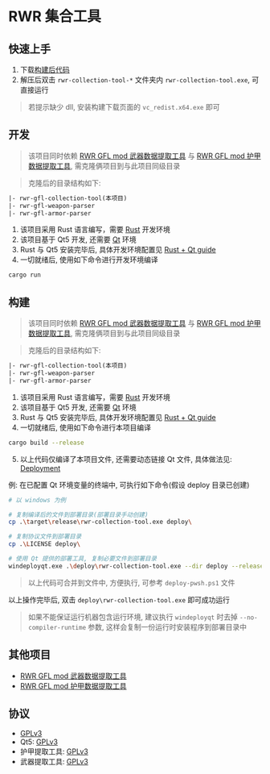# RWR 集合工具

## 快速上手

1. 下载[构建后代码](https://github.com/Kreedzt/rwr-gfl-collection-tool/releases)
2. 解压后双击 `rwr-collection-tool-*` 文件夹内 `rwr-collection-tool.exe`, 可直接运行

> 若提示缺少 dll, 安装构建下载页面的 `vc_redist.x64.exe` 即可


## 开发

> 该项目同时依赖 [RWR GFL mod 武器数据提取工具](https://github.com/Kreedzt/rwr-gfl-weapon-parser) 与 [RWR GFL mod 护甲数据提取工具](https://github.com/Kreedzt/rwr-gfl-armor-parser), 需克隆俩项目到与此项目同级目录

> 克隆后的目录结构如下:

``` txt
|- rwr-gfl-collection-tool(本项目)
|- rwr-gfl-weapon-parser
|- rwr-gfl-armor-parser
```

1. 该项目采用 Rust 语言编写，需要 [Rust](https://www.rust-lang.org/) 开发环境
2. 该项目基于 Qt5 开发, 还需要 [Qt](https://www.qt.io/download-open-source) 环境
3. Rust 与 Qt5 安装完毕后, 具体开发环境配置见 [Rust + Qt guide](https://rust-qt.github.io/qt/)
4. 一切就绪后, 使用如下命令进行开发环境编译

``` sh
cargo run
```

## 构建
> 该项目同时依赖 [RWR GFL mod 武器数据提取工具](https://github.com/Kreedzt/rwr-gfl-weapon-parser) 与 [RWR GFL mod 护甲数据提取工具](https://github.com/Kreedzt/rwr-gfl-armor-parser), 需克隆俩项目到与此项目同级目录

> 克隆后的目录结构如下:

``` txt
|- rwr-gfl-collection-tool(本项目)
|- rwr-gfl-weapon-parser
|- rwr-gfl-armor-parser
```

1. 该项目采用 Rust 语言编写，需要 [Rust](https://www.rust-lang.org/) 开发环境
2. 该项目基于 Qt5 开发, 还需要 [Qt](https://www.qt.io/download-open-source) 环境
3. Rust 与 Qt5 安装完毕后, 具体开发环境配置见 [Rust + Qt guide](https://rust-qt.github.io/qt/)
4. 一切就绪后, 使用如下命令进行本项目编译

``` sh
cargo build --release
```

5. 以上代码仅编译了本项目文件, 还需要动态链接 Qt 文件, 具体做法见: [Deployment](https://rust-qt.github.io/qt/deployment/)

例: 在已配置 Qt 环境变量的终端中, 可执行如下命令(假设 deploy 目录已创建)

``` sh
# 以 windows 为例

# 复制编译后的文件到部署目录(部署目录手动创建)
cp .\target\release\rwr-collection-tool.exe deploy\

# 复制协议文件到部署目录
cp .\LICENSE deploy\

# 使用 Qt 提供的部署工具, 复制必要文件到部署目录
windeployqt.exe .\deploy\rwr-collection-tool.exe --dir deploy --release --no-translations --no-angle --no-opengl-sw --no-quick-import --no-virtualkeyboard --no-compiler-runtime --no-webkit2
```

> 以上代码可合并到文件中, 方便执行, 可参考 `deploy-pwsh.ps1` 文件

以上操作完毕后, 双击 `deploy\rwr-collection-tool.exe` 即可成功运行

> 如果不能保证运行机器包含运行环境, 建议执行 `windeployqt` 时去掉 `--no-compiler-runtime` 参数, 这样会复制一份运行时安装程序到部署目录中

## 其他项目

- [RWR GFL mod 武器数据提取工具](https://github.com/Kreedzt/rwr-gfl-weapon-parser)
- [RWR GFL mod 护甲数据提取工具](https://github.com/Kreedzt/rwr-gfl-armor-parser)

## 协议

- [GPLv3](https://opensource.org/licenses/GPL-3.0)
- Qt5: [GPLv3](https://opensource.org/licenses/GPL-3.0)
- 护甲提取工具: [GPLv3](https://opensource.org/licenses/GPL-3.0)
- 武器提取工具: [GPLv3](https://opensource.org/licenses/GPL-3.0)

